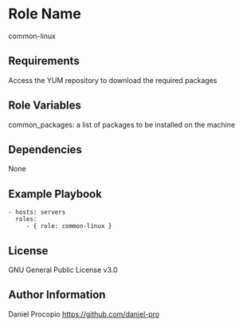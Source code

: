 Role Name
=========

common-linux

Requirements
------------

Access the YUM repository to download the required packages


Role Variables
--------------

common_packages: a list of packages to be installed on the machine

Dependencies
------------

None

Example Playbook
----------------

    - hosts: servers
      roles:
         - { role: common-linux }

License
-------

GNU General Public License v3.0


Author Information
------------------

Daniel Procopio https://github.com/daniel-pro
